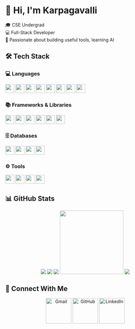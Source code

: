 # 👋 Hi, I'm Karpagavalli

🎓 CSE Undergrad  
💻 Full-Stack Developer   
🌱 Passionate about building useful tools, learning AI

<!--  
## 🧰 My Toolbox

| Area       | Tools & Tech |
|------------|---------------|
| 💻 Languages | Java, Python, C, Dart, JavaScript, SQL |
| 🌐 Frontend | React, Flutter, HTML, CSS |
| 🔧 Backend  | Flask, Node.js, Spring Boot |
| 🗄️ Database | MySQL, PostgreSQL, MongoDB, Oracle S | -->


## 🛠 Tech Stack

### 💻 Languages
<img src="https://img.shields.io/badge/JavaScript-F7DF1E?logo=javascript&logoColor=black&style=for-the-badge" height="28"/> <img src="https://img.shields.io/badge/Python-3776AB?logo=python&logoColor=white&style=for-the-badge" height="28"/> 
<img src="https://img.shields.io/badge/Java-007396?logo=java&logoColor=white&style=for-the-badge" height="28"/>
<img src="https://img.shields.io/badge/C-00599C?logo=c&logoColor=white&style=for-the-badge" height="28"/>
<img src="https://img.shields.io/badge/Dart-0175C2?logo=dart&logoColor=white&style=for-the-badge" height="28"/>
<img src="https://img.shields.io/badge/SQL-4479A1?logo=mysql&logoColor=white&style=for-the-badge" height="28"/>
<img src="https://img.shields.io/badge/HTML5-E34F26?logo=html5&logoColor=white&style=for-the-badge" height="28"/>
<img src="https://img.shields.io/badge/CSS3-1572B6?logo=css3&logoColor=white&style=for-the-badge" height="28"/>


### 📚 Frameworks & Libraries
<img src="https://img.shields.io/badge/Spring%20Boot-6DB33F?logo=springboot&logoColor=white&style=for-the-badge" height="28"/> <img src="https://img.shields.io/badge/React-20232A?logo=react&logoColor=61DAFB&style=for-the-badge" height="28"/>
<img src="https://img.shields.io/badge/Redux-764ABC?logo=redux&logoColor=white&style=for-the-badge" height="28"/>
<img src="https://img.shields.io/badge/Flask-000000?logo=flask&logoColor=white&style=for-the-badge" height="28"/>
<img src="https://img.shields.io/badge/Node.js-339933?logo=nodedotjs&logoColor=white&style=for-the-badge" height="28"/>
<img src="https://img.shields.io/badge/Flutter-02569B?logo=flutter&logoColor=white&style=for-the-badge" height="28"/>


### 🗄️ Databases
<img src="https://img.shields.io/badge/MySQL-4479A1?logo=mysql&logoColor=white&style=for-the-badge" height="28"/> <img src="https://img.shields.io/badge/PostgreSQL-336791?logo=postgresql&logoColor=white&style=for-the-badge" height="28"/>
<img src="https://img.shields.io/badge/Oracle-F80000?logo=oracle&logoColor=white&style=for-the-badge" height="28"/>
<img src="https://img.shields.io/badge/MongoDB-4EA94B?logo=mongodb&logoColor=white&style=for-the-badge" height="28"/>


### ⚙️ Tools
<img src="https://img.shields.io/badge/Git-F05032?logo=git&logoColor=white&style=for-the-badge" height="28"/> <img src="https://img.shields.io/badge/GitHub-181717?logo=github&logoColor=white&style=for-the-badge" height="28"/>
<img src="https://img.shields.io/badge/Postman-FF6C37?logo=postman&logoColor=white&style=for-the-badge" height="28"/>
<img src="https://img.shields.io/badge/Redis-DC382D?logo=redis&logoColor=white&style=for-the-badge" height="28"/>


## 📊 GitHub Stats

<div align="center">
  <img src="http://github-profile-summary-cards.vercel.app/api/cards/repos-per-language?username=kv-06&theme=tokyonight" />
  <img src="http://github-profile-summary-cards.vercel.app/api/cards/most-commit-language?username=kv-06&theme=tokyonight" />
  <img src="http://github-profile-summary-cards.vercel.app/api/cards/profile-details?username=kv-06&theme=ocean_dark" />

 <img height="200em" src="https://github-readme-stats.vercel.app/api/top-langs/?username=kv-06&layout=compact&theme=tokyonight&hide_border=true" />
  <img src="http://github-profile-summary-cards.vercel.app/api/cards/stats?username=kv-06&theme=tokyonight" />
</div>




## 🔗 Connect With Me

<div align="center">
	<a href="mailto:karpagavalli.suriya@gmail.com"><img height="80em" src="https://img.icons8.com/bubbles/50/000000/gmail.png" title='Gmail' alt="Gmail"/></a>
	<a href="https://github.com/kv-06"><img img height="80em" src="https://img.icons8.com/bubbles/50/000000/github.png" title='GitHub' alt="GitHub"/></a>
	<a href="https://www.linkedin.com/in/karpagavalli-s-8609b1303" target="_blank" rel="noopener noreferrer">
	  <img height="80em" src="https://img.icons8.com/bubbles/50/000000/linkedin.png" title="LinkedIn" alt="LinkedIn"/>
	</a>
</div>

